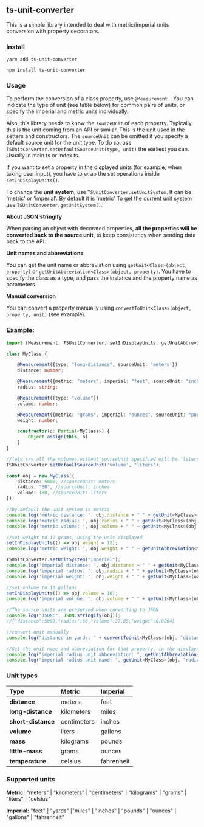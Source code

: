 ## ts-unit-converter

This is a simple library intended to deal with metric/imperial units conversion with property decorators.

### Install

`yarn add ts-unit-converter`

`npm install ts-unit-converter`

### Usage

To perform the conversion of a class property, use ```@Measurement ```. You can indicate the type of unit (see table below) for common pairs of units, or specify the imperial and metric units individually.

Also, this library needs to know the ```sourceUnit``` of each property. Typically this is the unit coming from an API or similar. This is the unit used in the setters and constructors.
The ```sourceUnit``` can be omitted if you specify a default source unit for the unit type. To do so, use ```TSUnitConverter.setDefaultSourceUnit(type, unit)``` the earliest you can. Usually in main.ts or index.ts.

If you want to set a property in the displayed units (for example, when taking user input), you have to wrap the set operations inside ```setInDisplayUnits()```.

To change the **unit system**, use ```TSUnitConverter.setUnitSystem```. It can be 'metric' or 'imperial'. By default it is 'metric' To get the current unit system use ```TSUnitConverter.getUnitSystem()```.

**About JSON.stringify**

When parsing an object with decorated properties, **all the properties  will be converted back to the source unit**, to keep consistency when sending data back to the API.


**Unit names and abbreviations**

You can get the unit name or abbreviation using ```getUnit<Class>(object, property)``` or ```getUnitAbbreviation<Class>(object, property)```. You have to specify the class as a type, and pass the instance and the property name as parameters.

**Manual conversion**

You can convert a property manually using ```convertToUnit<Class>(object, property, unit)``` (see example).

### Example:

```typescript
import {Measurement, TSUnitConverter, setInDisplayUnits, getUnitAbbreviation, getUnit, convertToUnit} from 'ts-unit-converter';

class MyClass {

    @Measurement({type: "long-distance", sourceUnit: 'meters'})
    distance: number;

    @Measurement({metric: "meters", imperial: "feet", sourceUnit: "inches"})
    radius: string;

    @Measurement({type: "volume"})
    volume: number;

    @Measurement({metric: "grams", imperial: "ounces", sourceUnit: "pounds"})
    weight: number;

    constructor(o: Partial<MyClass>) {
        Object.assign(this, o)
    }
}

//lets say all the volumes without sourceUnit specified will be 'liters'
TSUnitConverter.setDefaultSourceUnit('volume', "liters");

const obj = new MyClass({
    distance: 5000, //sourceUnit: meters
    radius: "60", //sourceUnit: inches
    volume: 180, //sourceUnit: liters
});

//by default the unit system is metric
console.log('metric distance: ', obj.distance + " " + getUnit<MyClass>(obj, "distance")); // 5 kilometers
console.log('metric radius: ', obj.radius + " " + getUnit<MyClass>(obj, "radius")); // 1.524 meters
console.log('metric volume: ', obj.volume + " " + getUnit<MyClass>(obj, "volume")); // 180 liters

//set weight to 12 grams, using the unit displayed
setInDisplayUnits(() => obj.weight = 12);
console.log('metric weight: ', obj.weight + " " + getUnitAbbreviation<MyClass>(obj, "weight")); // 12 g

TSUnitConverter.setUnitSystem("imperial");
console.log('imperial distance: ', obj.distance + " " + getUnit<MyClass>(obj, "distance")); // 3.1 miles
console.log('imperial radius: ', obj.radius + " " + getUnit<MyClass>(obj, "radius")); // 5 feet
console.log('imperial weight: ', obj.weight + " " + getUnit<MyClass>(obj, "weight")); // 0.42 ounces

//set volume to 10 gallons
setInDisplayUnits(() => obj.volume = 10);
console.log('imperial volume: ', obj.volume + " " + getUnit<MyClass>(obj, "volume")); // 10 gallons

//The source units are preserved when converting to JSON
console.log("JSON:", JSON.stringify(obj)); 
//{"distance":5000,"radius":60,"volume":37.85,"weight":0.0264}

//convert unit manually
console.log("distance in yards: " + convertToUnit<MyClass>(obj, "distance", "yards"));

//Get the unit name and abbreviation for that property, in the displayed unit system.
console.log("imperial radius unit abbreviation: ", getUnitAbbreviation<MyClass>(obj, "radius")); //ft
console.log("imperial radius unit name: ", getUnit<MyClass>(obj, "radius")); //feet


```

### Unit types

| Type  | Metric  | Imperial  |
| :------------ | :------------ | :------------ |
| **distance**  | meters  | feet  |
| **long-distance**  | kilometers  | miles  |
| **short-distance**  | centimeters  | inches  |
| **volume**  | liters | gallons  |
| **mass**  | kilograms  | pounds  |
| **little-mass**   | grams  | ounces  |
| **temperature**  | celsius  | fahrenheit  |

### Supported units

**Metric:** "meters" | "kilometers" | "centimeters" | "kilograms" | "grams" | "liters" | "celsius"

**Imperial:** "feet" | "yards" |"miles" | "inches" | "pounds" | "ounces" | "gallons" | "fahrenheit"
